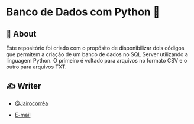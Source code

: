 # Banco de Dados com Python 🐍




</p>

## 🧐 About <a name = "sobre"></a>

Este repositório foi criado com o propósito de disponibilizar dois códigos que permitem a criação de um banco de dados no SQL Server utilizando a linguagem Python.
O primeiro é voltado para arquivos no formato CSV e o outro para arquivos TXT.

## ✍️ Writer <a name = "autores"></a>

- [@Jairocorrêa](linkedin.com/in/jairo-corrêa)

 - [E-mail](jairo.data@hotmail.com)
